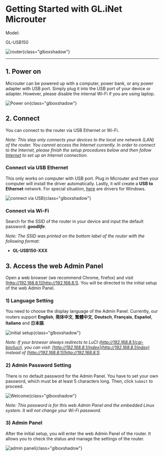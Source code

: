 # Getting Started with GL.iNet Microuter

Model:

GL-USB150

![router](https://static.gl-inet.com/docs/en/3/setup/microuter/first-time_setup/router.jpg){class="glboxshadow"}



---

## 1. Power on 

Microuter can be powered up with a computer, power bank, or any power adapter with USB port. Simply plug it into the USB port of your device or adapter. However, please disable the internal Wi-Fi if you are using laptop.

![Power on](https://static.gl-inet.com/docs/en/3/setup/microuter/first-time_setup/power2.jpg){class="glboxshadow"}



## 2. Connect 

You can connect to the router via USB Ethernet or Wi-Fi.

*Note: This step only connects your devices to the local are network (LAN) of the router. You cannot access the Internet currently. In order to connect to the Internet, please finish the setup procedures below and then follow [Internet](../internet) to set up an Internet connection.*



### Connect via USB Ethernet
This only works on computer with USB port. Plug in Microuter and then your computer will install the driver automatically. Lastly, it will create a **USB to Ethernet** network. For special situation, <a href="https://static.gl-inet.com/www/images/products/gl-usb150/GL-USB150_Windows_Drivers.zip">here</a> are drivers for Windows.

![connect via USB](https://static.gl-inet.com/docs/en/3/setup/microuter/first-time_setup/connect.jpg){class="glboxshadow"}



### Connect via Wi-Fi
Search for the SSID of the router in your device and input the default password: ***goodlife***.

*Note: The SSID was printed on the bottom label of the router with the following format:*

- **GL-USB150-XXX**




## 3. Access the web Admin Panel

Open a web browser (we recommend Chrome, firefox) and visit [http://192.168.8.1](http://192.168.8.1). You will be directed to the initial setup of the web Admin Panel. 



### 1) Language Setting
You need to choose the display language of the Admin Panel. Currently, our routers support **English**, **简体中文**, **繁體中文**, **Deutsch**, **Français**, **Español**, **Italiano** and **日本語**. 

![initial setup](https://static.gl-inet.com/docs/en/3/setup/microuter/first-time_setup/welcome.jpg){class="glboxshadow"}

*Note: If your browser always redirects to LuCI (http://192.168.8.1/cgi-bin/luci), you can  visit: [http://192.168.8.1/index](http://192.168.8.1/index) instead of [http://192.168.8.1](http://192.168.8.1).*

  

### 2) Admin Password Setting
There is no default password for the Admin Panel. You have to set your own password, which must be at least 5 characters long. Then, click `Submit` to proceed.

![Welcome](https://static.gl-inet.com/docs/en/3/setup/first-time_setup/password.jpg){class="glboxshadow"}

*Note: This password is for this web Admin Panel and the embedded Linux system. It will not change your Wi-Fi password.*



### 3) Admin Panel
After the initial setup, you will enter the web Admin Panel of the router. It allows you to check the status and manage the settings of the router.

![admin panel](https://static.gl-inet.com/docs/en/3/setup/microuter/first-time_setup/main_ui.jpg){class="glboxshadow"}
